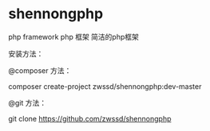 # shennongphp
php framework php 框架 简洁的php框架

安装方法：

@composer 方法：

composer create-project zwssd/shennongphp:dev-master

@git 方法：

git clone https://github.com/zwssd/shennongphp

